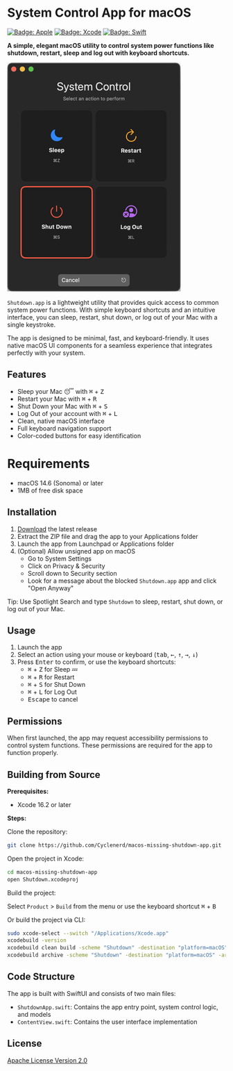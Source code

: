 # System Control App for macOS

[![Badge: Apple](https://img.shields.io/badge/Apple-000000.svg?logo=apple&logoColor=white)](https://github.com/Cyclenerd/macos-missing-shutdown-app#readme)
[![Badge: Xcode](https://img.shields.io/badge/Xcode-%23147EFB.svg?logo=xcode&logoColor=white)](https://github.com/Cyclenerd/macos-missing-shutdown-app#readme)
[![Badge: Swift](https://img.shields.io/badge/Swift-%23F05138.svg?logo=swift&logoColor=white)](https://github.com/Cyclenerd/macos-missing-shutdown-app#readme)

**A simple, elegant macOS utility to control system power functions like shutdown, restart, sleep and log out with keyboard shortcuts.**

![Screenshot](./images/shutdown.png)

`Shutdown.app` is a lightweight utility that provides quick access to common system power functions.
With simple keyboard shortcuts and an intuitive interface, you can sleep, restart, shut down, or log out of your Mac with a single keystroke.

The app is designed to be minimal, fast, and keyboard-friendly.
It uses native macOS UI components for a seamless experience that integrates perfectly with your system.

## Features

* Sleep your Mac 😴 with <kbd>⌘</kbd> + <kbd>Z</kbd> 
* Restart your Mac with <kbd>⌘</kbd> + <kbd>R</kbd>
* Shut Down your Mac with <kbd>⌘</kbd> + <kbd>S</kbd>
* Log Out of your account with <kbd>⌘</kbd> + <kbd>L</kbd>
* Clean, native macOS interface
* Full keyboard navigation support
* Color-coded buttons for easy identification

# Requirements

* macOS 14.6 (Sonoma) or later
* 1MB of free disk space

## Installation

1. [Download](https://github.com/Cyclenerd/macos-missing-shutdown-app/releases/latest/) the latest release
1. Extract the ZIP file and drag the app to your Applications folder
1. Launch the app from Launchpad or Applications folder
1. (Optional) Allow unsigned app on macOS
    * Go to System Settings
    * Click on Privacy & Security
    * Scroll down to Security section
    * Look for a message about the blocked `Shutdown.app` app and click "Open Anyway"

Tip: Use Spotlight Search and type `Shutdown` to sleep, restart, shut down, or log out of your Mac.

## Usage

1. Launch the app
1. Select an action using your mouse or keyboard (<kbd>tab</kbd>, <kbd>←</kbd>, <kbd>↑</kbd>, <kbd>→</kbd>, <kbd>↓</kbd>)
1. Press <kbd>Enter</kbd> to confirm, or use the keyboard shortcuts:
    * <kbd>⌘</kbd> + <kbd>Z</kbd> for Sleep 💤
    * <kbd>⌘</kbd> + <kbd>R</kbd> for Restart
    * <kbd>⌘</kbd> + <kbd>S</kbd> for Shut Down
    * <kbd>⌘</kbd> + <kbd>L</kbd> for Log Out
    * <kbd>Escape</kbd> to cancel

## Permissions

When first launched, the app may request accessibility permissions to control system functions.
These permissions are required for the app to function properly.

## Building from Source

**Prerequisites:**

* Xcode 16.2 or later

**Steps:**

Clone the repository:

```bash
git clone https://github.com/Cyclenerd/macos-missing-shutdown-app.git
```

Open the project in Xcode:

```bash
cd macos-missing-shutdown-app
open Shutdown.xcodeproj
```

Build the project:

Select `Product` > `Build` from the menu or use the keyboard shortcut <kbd>⌘</kbd> + <kbd>B</kbd>

Or build the project via CLI:

```bash
sudo xcode-select --switch "/Applications/Xcode.app"
xcodebuild -version
xcodebuild clean build -scheme "Shutdown" -destination "platform=macOS" CODE_SIGN_IDENTITY=""
xcodebuild archive -scheme "Shutdown" -destination "platform=macOS" -archivePath ./build/Shutdown.xcarchive CODE_SIGN_IDENTITY=""
```

## Code Structure

The app is built with SwiftUI and consists of two main files:

* `ShutdownApp.swift`: Contains the app entry point, system control logic, and models
* `ContentView.swift`: Contains the user interface implementation

## License

[Apache License Version 2.0](https://www.apache.org/licenses/LICENSE-2.0)